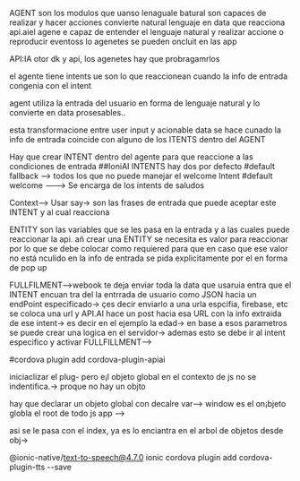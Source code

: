 AGENT son los modulos que uanso lenaguale batural son capaces de realizar y hacer acciones 
convierte natural lenguaje en data que reacciona
api.aiel agene e capaz de entender el lenguaje natural y realizar accione o reproducir eventoss
lo agenetes se pueden oncluit en las app

API:IA otor dk y api, los agenetes hay que probragamrlos

el agente tiene intents ue son lo que reaccionean cuando 
la info de entrada congenia con el intent

agent utiliza la entrada del usuario en forma de lenguaje natural
 y lo convierte en data prosesables..

 esta transformacione entre user input y acionable data 
 se hace cunado la info de entrada coincide con alguno de 
 los ITENTS dentro del AGENT

Hay que crear INTENT dentro del agente para que reaccione a las
condiciones de entrada
##IoniAI
INTENTS
hay dos por defecto
#default fallback --> todos los que no puede manejar el welcome Intent
#default welcome ---> Se encarga de los intents de saludos

Context--> Usar say-> son las frases de entrada que puede aceptar
este INTENT y al cual reacciona

ENTITY son las variables que se les pasa en la entrada 
y a las cuales puede reaccionar la api.
 añ crear una ENTITY se necesita es valor para reaccionar por lo que
 se debe colocar como requiered para que en caso que ese valor no
 está nculido en la info de entrada se pida explicitamente por el en 
 forma de pop up


 FULLFILMENT-->webook
 te deja enviar toda la data que usaruia entra que el INTENT encuan tra
 del la entrrada de usuario como JSON hacia un endPoint especificado->
 çes decir enviarlo a una urla espcifia, firebase, etc
 se coloca una url y API.AI hace un post hacia esa URL con la info extraida de ese intent-> es decir en el ejemplo la edad->
 en base a esos parametros se puede crear una logica en el servidor-> ademas esto se debe ir al intent especifico y activar FULLFILLMENT-->
 
  #cordova plugin add cordova-plugin-apiai
  

  iniciaclizar el plug- pero e¡l objeto global en el contexto de js
  no se indentifica.->
  proque no hay un objto

  hay que declarar un objeto global con
  decalre var-->
  window es el on¡bjeto globla el root de todo js app
  -->

  asi se le pasa con el index, ya es lo enciantra en el arbol de objetos 
  desde obj->

  @ionic-native/text-to-speech@4.7.0
  ionic cordova plugin add cordova-plugin-tts --save